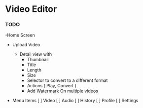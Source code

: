 # Video Editor

### TODO

-Home Screen
- Upload Video
    - Detail view with 
        - Thumbnail
        - Title
        - Length
        - Size
        - Selector to convert to a different format
        - Actions ( Play, Convert )
        - Add Watermark On multiple videos

- Menu Items
[ ] Video
[ ] Audio
[ ] History
[ ] Profile
[ ] Settings